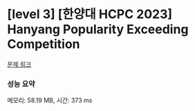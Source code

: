 # [level 3] [한양대 HCPC 2023] Hanyang Popularity Exceeding Competition

[문제 링크](https://softeer.ai/practice/9495)

### 성능 요약

메모리: 58.19 MB, 시간: 373 ms
